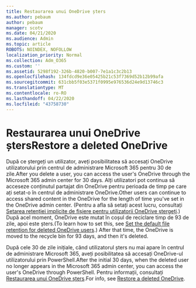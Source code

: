 ```yaml
---
title: Restaurarea unui OneDrive șters
ms.author: pebaum
author: pebaum
manager: scotv
ms.date: 04/21/2020
ms.audience: Admin
ms.topic: article
ROBOTS: NOINDEX, NOFOLLOW
localization_priority: Normal
ms.collection: Adm_O365
ms.custom: ''
ms.assetid: 5298f192-326b-4820-b007-7e1a1c3c2b13
ms.openlocfilehash: 134fdcd9e36e05425b21c53f7369d52b12b99afa
ms.sourcegitcommit: 631cbb5f03e5371f0995e976536d24e9d13746c3
ms.translationtype: MT
ms.contentlocale: ro-RO
ms.lasthandoff: 04/22/2020
ms.locfileid: "43758730"
---
```

# <a name="restore-a-deleted-onedrive"></a><span data-ttu-id="5bd84-102">Restaurarea unui OneDrive șters</span><span class="sxs-lookup"><span data-stu-id="5bd84-102">Restore a deleted OneDrive</span></span>

<span data-ttu-id="5bd84-103">După ce ștergeți un utilizator, aveți posibilitatea să accesați OneDrive utilizatorului prin centrul de administrare Microsoft 365 pentru 30 de zile.</span><span class="sxs-lookup"><span data-stu-id="5bd84-103">After you delete a user, you can access the user's OneDrive through the Microsoft 365 admin center for 30 days.</span></span> <span data-ttu-id="5bd84-104">Alți utilizatori pot continua să acceseze conținutul partajat din OneDrive pentru perioada de timp pe care ați setat-o în centrul de administrare OneDrive.</span><span class="sxs-lookup"><span data-stu-id="5bd84-104">Other users can continue to access shared content in the OneDrive for the length of time you've set in the OneDrive admin center.</span></span> <span data-ttu-id="5bd84-105">(Pentru a afla să setați acest lucru, consultați [Setarea retenției implicite de fișiere pentru utilizatorii OneDrive ștergeți](https://go.microsoft.com/fwlink/?linkid=874267).) După acel moment, OneDrive este mutat în coșul de reciclare timp de 93 de zile, apoi este șters.</span><span class="sxs-lookup"><span data-stu-id="5bd84-105">(To learn how to set this, see [Set the default file retention for deleted OneDrive users](https://go.microsoft.com/fwlink/?linkid=874267).) After that time, the OneDrive is moved to the recycle bin for 93 days, and then it's deleted.</span></span>
  
<span data-ttu-id="5bd84-106">După cele 30 de zile inițiale, când utilizatorul șters nu mai apare în centrul de administrare Microsoft 365, aveți posibilitatea să accesați OneDrive-ul utilizatorului prin PowerShell.</span><span class="sxs-lookup"><span data-stu-id="5bd84-106">After the initial 30 days, when the deleted user no longer appears in the Microsoft 365 admin center, you can access the user's OneDrive through PowerShell.</span></span> <span data-ttu-id="5bd84-107">Pentru informații, consultați [Restaurarea unui OneDrive șters](https://go.microsoft.com/fwlink/?linkid=874269).</span><span class="sxs-lookup"><span data-stu-id="5bd84-107">For info, see [Restore a deleted OneDrive](https://go.microsoft.com/fwlink/?linkid=874269).</span></span>
  

